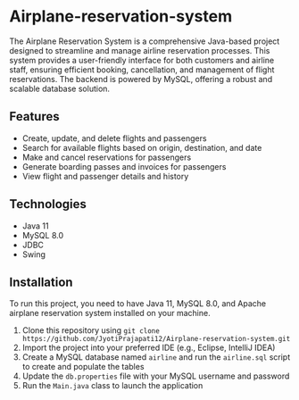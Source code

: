 # Airplane-reservation-system
The Airplane Reservation System is a comprehensive Java-based project designed to streamline and manage airline reservation processes. This system provides a user-friendly interface for both customers and airline staff, ensuring efficient booking, cancellation, and management of flight reservations. The backend is powered by MySQL, offering a robust and scalable database solution.

## Features
- Create, update, and delete flights and passengers
- Search for available flights based on origin, destination, and date
- Make and cancel reservations for passengers
- Generate boarding passes and invoices for passengers
- View flight and passenger details and history

## Technologies
- Java 11
- MySQL 8.0
- JDBC
- Swing

## Installation

To run this project, you need to have Java 11, MySQL 8.0, and Apache airplane reservation system installed on your machine.

1. Clone this repository using `git clone https://github.com/JyotiPrajapati12/Airplane-reservation-system.git`
2. Import the project into your preferred IDE (e.g., Eclipse, IntelliJ IDEA)
3. Create a MySQL database named `airline` and run the `airline.sql` script to create and populate the tables
4. Update the `db.properties` file with your MySQL username and password
5. Run the `Main.java` class to launch the application

